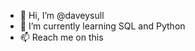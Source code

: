 - 👋 Hi, I’m @daveysull
- 🌱 I’m currently learning SQL and Python
- 📫 Reach me on this

<!---
daveysull/daveysull is a ✨ special ✨ repository because its `README.md` (this file) appears on your GitHub profile.
You can click the Preview link to take a look at your changes.
--->
